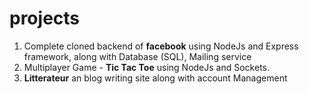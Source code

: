 # projects

1. Complete cloned backend of **facebook** using NodeJs and Express framework, along with Database (SQL), Mailing service
2. Multiplayer Game - **Tic Tac Toe** using NodeJs and Sockets.
3. **Litterateur** an blog writing site along with account Management
